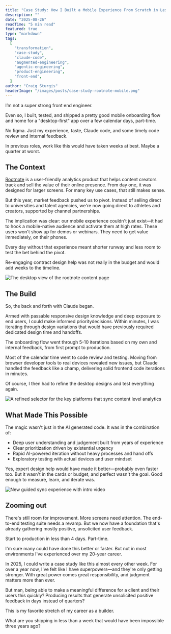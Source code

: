 ```yaml
---
title: "Case Study: How I Built a Mobile Experience From Scratch in Less Than 4 Days (Part-Time)"
description: ""
date: "2025-08-26"
readTime: "5 min read"
featured: true
type: "markdown"
tags:
  [
    "transformation",
    "case-study",
    "claude-code",
    "augmented-engineering",
    "agentic-engineering",
    "product-engineering",
    "front-end",
  ]
author: "Craig Sturgis"
headerImage: "/images/posts/case-study-rootnote-mobile.png"
---
```


I’m not a super strong front end engineer.

Even so, I built, tested, and shipped a pretty good mobile onboarding flow and home for a "desktop-first" app over a few calendar days, part-time.

No figma. Just my experience, taste, Claude code, and some timely code review and internal feedback.

In previous roles, work like this would have taken weeks at best. Maybe a quarter at worst.

## The Context

[Rootnote](https://rootnote.co) is a user-friendly analytics product that helps content creators track and sell the value of their online presence. From day one, it was designed for larger screens. For many key use cases, that still makes sense.

But this year, market feedback pushed us to pivot. Instead of selling direct to universities and talent agencies, we're now going direct to athletes and creators, supported by channel partnerships.

The implication was clear: our mobile experience couldn't just exist—it had to hook a mobile-native audience and activate them at high rates. These users won't show up for demos or webinars. They need to get value immediately, on their phones.

Every day without that experience meant shorter runway and less room to test the bet behind the pivot.

Re-engaging contract design help was not really in the budget and would add weeks to the timeline.

![The desktop view of the rootnote content page](/images/posts/rootnote-desktop-view.png)

## The Build

So, the back and forth with Claude began.

Armed with passable responsive design knowledge and deep exposure to end users, I could make informed prioritydecisions. Within minutes, I was iterating through design variations that would have previously required dedicated design time and handoffs.

The onboarding flow went through 5-10 iterations based on my own and internal feedback, from first prompt to production.

Most of the calendar time went to code review and testing. Moving from browser developer tools to real devices revealed new issues, but Claude handled the feedback like a champ, delivering solid frontend code iterations in minutes.

Of course, I then had to refine the desktop designs and test everything again.

![A refined selector for the key platforms that sync content level analytics](/images/posts/rootnote-integration-selector.png)

## What Made This Possible

The magic wasn't just in the AI generated code. It was in the combination of:

- Deep user understanding and judgement built from years of experience
- Clear prioritization driven by existential urgency
- Rapid AI-powered iteration without heavy processes and hand offs
- Exploratory testing with actual devices and user mindset

Yes, expert design help would have made it better—probably even faster too. But it wasn't in the cards or budget, and perfect wasn't the goal. Good enough to measure, learn, and iterate was.

![New guided sync experience with intro video](/images/posts/rootnote-initial-sync.png)

## Zooming out

There's still room for improvement. More screens need attention. The end-to-end testing suite needs a revamp. But we now have a foundation that's already gathering mostly positive, unsolicited user feedback.

Start to production in less than 4 days. Part-time.

I'm sure many could have done this better or faster. But not in most environments I've experienced over my 20-year career.

In 2025, I could write a case study like this almost every other week. For over a year now, I've felt like I have superpowers—and they're only getting stronger. With great power comes great responsibility, and judgment matters more than ever.

But man, being able to make a meaningful difference for a client and their users this quickly? Producing results that generate unsolicited positive feedback in days instead of quarters?

This is my favorite stretch of my career as a builder.

What are you shipping in less than a week that would have been impossible three years ago?
